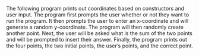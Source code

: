 The following program prints out coordinates based on constructors and user input. The program first prompts the user whether or not they want to run the program. It then prompts the user to enter an x-coordinate and will generate a random y-coordinate. The program will then randomly create another point. Next, the user will be asked what is the sum of the two points and will be prompted to insert their answer. Finally, the program prints out the four points, the two initial points, the user’s points, and the correct point.
